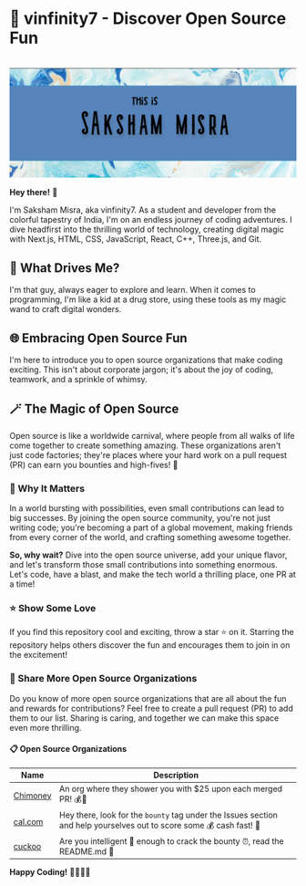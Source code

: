 # 🚀 vinfinity7 - Discover Open Source Fun

<br/>
<img src="Screenshot 2023-06-01 021836.png"/>
<br/>

**Hey there!** 👋

I'm Saksham Misra, aka vinfinity7. As a student and developer from the colorful tapestry of India, I'm on an endless journey of coding adventures. I dive headfirst into the thrilling world of technology, creating digital magic with Next.js, HTML, CSS, JavaScript, React, C++, Three.js, and Git.

## 🌟 What Drives Me?

I'm that guy, always eager to explore and learn. When it comes to programming, I'm like a kid at a drug store, using these tools as my magic wand to craft digital wonders.

## 🌐 Embracing Open Source Fun

I'm here to introduce you to open source organizations that make coding exciting. This isn't about corporate jargon; it's about the joy of coding, teamwork, and a sprinkle of whimsy.

## 🪄 The Magic of Open Source

Open source is like a worldwide carnival, where people from all walks of life come together to create something amazing. These organizations aren't just code factories; they're places where your hard work on a pull request (PR) can earn you bounties and high-fives! 🙌

### 🚀 Why It Matters

In a world bursting with possibilities, even small contributions can lead to big successes. By joining the open source community, you're not just writing code; you're becoming a part of a global movement, making friends from every corner of the world, and crafting something awesome together.

**So, why wait?** Dive into the open source universe, add your unique flavor, and let's transform those small contributions into something enormous. Let's code, have a blast, and make the tech world a thrilling place, one PR at a time!

### ⭐ Show Some Love

If you find this repository cool and exciting, throw a star ⭐ on it. Starring the repository helps others discover the fun and encourages them to join in on the excitement!

### 🌈 Share More Open Source Organizations

Do you know of more open source organizations that are all about the fun and rewards for contributions? Feel free to create a pull request (PR) to add them to our list. Sharing is caring, and together we can make this space even more thrilling.

#### 📋 Open Source Organizations

| Name                 | Description          |
|----------------------|----------------------|
| [Chimoney](https://github.com/Chimoney/chimoney-community-projects) | An org where they shower you with $25 upon each merged PR! 💰💸|
| [cal.com](https://github.com/calcom/cal.com/labels/%F0%9F%92%8E%20Bounty) | Hey there, look for the `bounty` tag under the Issues section and help yourselves out to score some 💰 cash fast! 💪 |
| [cuckoo](https://github.com/tromp/cuckoo#readme) | Are you intelligent 🧠 enough to crack the bounty ⏰, read the README.md 📘|


**Happy Coding!** 🚀🌈👨‍💻
